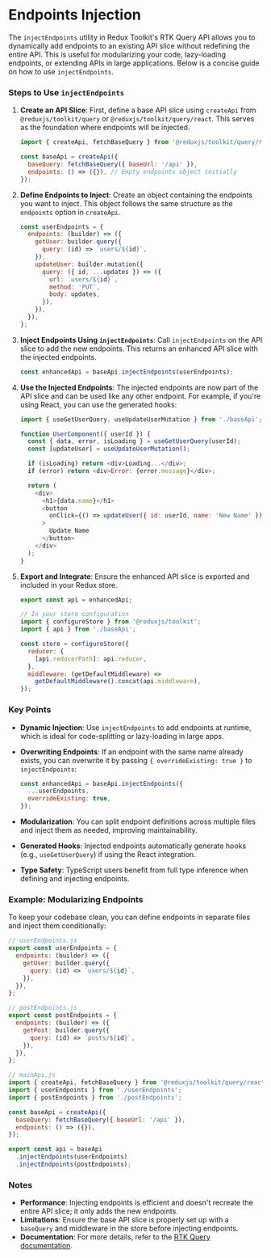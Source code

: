 # Endpoints Injection

The `injectEndpoints` utility in Redux Toolkit's RTK Query API allows you to dynamically add endpoints to an existing API slice without redefining the entire API. This is useful for modularizing your code, lazy-loading endpoints, or extending APIs in large applications. Below is a concise guide on how to use `injectEndpoints`.

### Steps to Use `injectEndpoints`

1. **Create an API Slice**:
   First, define a base API slice using `createApi` from `@reduxjs/toolkit/query` or `@reduxjs/toolkit/query/react`. This serves as the foundation where endpoints will be injected.

   ```javascript
   import { createApi, fetchBaseQuery } from '@reduxjs/toolkit/query/react';

   const baseApi = createApi({
     baseQuery: fetchBaseQuery({ baseUrl: '/api' }),
     endpoints: () => ({}), // Empty endpoints object initially
   });
   ```

2. **Define Endpoints to Inject**:
   Create an object containing the endpoints you want to inject. This object follows the same structure as the `endpoints` option in `createApi`.

   ```javascript
   const userEndpoints = {
     endpoints: (builder) => ({
       getUser: builder.query({
         query: (id) => `users/${id}`,
       }),
       updateUser: builder.mutation({
         query: ({ id, ...updates }) => ({
           url: `users/${id}`,
           method: 'PUT',
           body: updates,
         }),
       }),
     }),
   };
   ```

3. **Inject Endpoints Using `injectEndpoints`**:
   Call `injectEndpoints` on the API slice to add the new endpoints. This returns an enhanced API slice with the injected endpoints.

   ```javascript
   const enhancedApi = baseApi.injectEndpoints(userEndpoints);
   ```

4. **Use the Injected Endpoints**:
   The injected endpoints are now part of the API slice and can be used like any other endpoint. For example, if you're using React, you can use the generated hooks:

   ```javascript
   import { useGetUserQuery, useUpdateUserMutation } from './baseApi';

   function UserComponent({ userId }) {
     const { data, error, isLoading } = useGetUserQuery(userId);
     const [updateUser] = useUpdateUserMutation();

     if (isLoading) return <div>Loading...</div>;
     if (error) return <div>Error: {error.message}</div>;

     return (
       <div>
         <h1>{data.name}</h1>
         <button
           onClick={() => updateUser({ id: userId, name: 'New Name' })}
         >
           Update Name
         </button>
       </div>
     );
   }
   ```

5. **Export and Integrate**:
   Ensure the enhanced API slice is exported and included in your Redux store.

   ```javascript
   export const api = enhancedApi;

   // In your store configuration
   import { configureStore } from '@reduxjs/toolkit';
   import { api } from './baseApi';

   const store = configureStore({
     reducer: {
       [api.reducerPath]: api.reducer,
     },
     middleware: (getDefaultMiddleware) =>
       getDefaultMiddleware().concat(api.middleware),
   });
   ```

### Key Points
- **Dynamic Injection**: Use `injectEndpoints` to add endpoints at runtime, which is ideal for code-splitting or lazy-loading in large apps.
- **Overwriting Endpoints**: If an endpoint with the same name already exists, you can overwrite it by passing `{ overrideExisting: true }` to `injectEndpoints`:

   ```javascript
   const enhancedApi = baseApi.injectEndpoints({
     ...userEndpoints,
     overrideExisting: true,
   });
   ```

- **Modularization**: You can split endpoint definitions across multiple files and inject them as needed, improving maintainability.
- **Generated Hooks**: Injected endpoints automatically generate hooks (e.g., `useGetUserQuery`) if using the React integration.
- **Type Safety**: TypeScript users benefit from full type inference when defining and injecting endpoints.

### Example: Modularizing Endpoints
To keep your codebase clean, you can define endpoints in separate files and inject them conditionally:

```javascript
// userEndpoints.js
export const userEndpoints = {
  endpoints: (builder) => ({
    getUser: builder.query({
      query: (id) => `users/${id}`,
    }),
  }),
};

// postEndpoints.js
export const postEndpoints = {
  endpoints: (builder) => ({
    getPost: builder.query({
      query: (id) => `posts/${id}`,
    }),
  }),
};

// mainApi.js
import { createApi, fetchBaseQuery } from '@reduxjs/toolkit/query/react';
import { userEndpoints } from './userEndpoints';
import { postEndpoints } from './postEndpoints';

const baseApi = createApi({
  baseQuery: fetchBaseQuery({ baseUrl: '/api' }),
  endpoints: () => ({}),
});

export const api = baseApi
  .injectEndpoints(userEndpoints)
  .injectEndpoints(postEndpoints);
```

### Notes
- **Performance**: Injecting endpoints is efficient and doesn't recreate the entire API slice; it only adds the new endpoints.
- **Limitations**: Ensure the base API slice is properly set up with a `baseQuery` and middleware in the store before injecting endpoints.
- **Documentation**: For more details, refer to the [RTK Query documentation](https://redux-toolkit.js.org/rtk-query/api/createApi#injectendpoints).